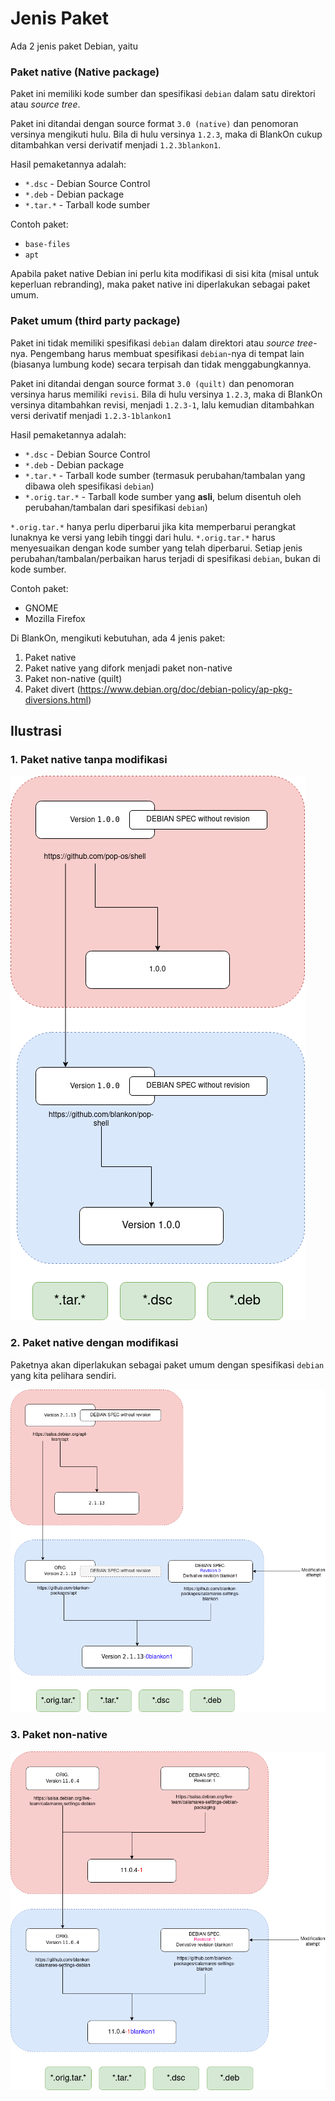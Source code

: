 # Jenis Paket

Ada 2 jenis paket Debian, yaitu

### Paket native (Native package)

Paket ini memiliki kode sumber dan spesifikasi `debian` dalam satu direktori atau  *source tree*.

Paket ini ditandai dengan source format `3.0 (native)` dan penomoran versinya mengikuti hulu. Bila di hulu versinya `1.2.3`, maka di BlankOn cukup ditambahkan versi derivatif menjadi `1.2.3blankon1`.

Hasil pemaketannya adalah:

  - `*.dsc` - Debian Source Control
  - `*.deb` - Debian package
  - `*.tar.*` - Tarball kode sumber

Contoh paket:
- `base-files`
- `apt`

Apabila paket native Debian ini perlu kita modifikasi di sisi kita (misal untuk keperluan rebranding), maka paket native ini diperlakukan sebagai paket umum.

### Paket umum (third party package)

Paket ini tidak memiliki spesifikasi `debian` dalam direktori atau *source tree*-nya. Pengembang harus membuat spesifikasi `debian`-nya di tempat lain (biasanya lumbung kode) secara terpisah dan tidak menggabungkannya.

Paket ini ditandai dengan source format `3.0 (quilt)` dan penomoran versinya harus memiliki `revisi`. Bila di hulu versinya `1.2.3`, maka di BlankOn versinya ditambahkan revisi, menjadi `1.2.3-1`, lalu kemudian ditambahkan versi derivatif menjadi `1.2.3-1blankon1`

Hasil pemaketannya adalah:
  - `*.dsc` - Debian Source Control
  - `*.deb` - Debian package
  - `*.tar.*` - Tarball kode sumber (termasuk perubahan/tambalan yang dibawa oleh spesifikasi `debian`)
  - `*.orig.tar.*` - Tarball kode sumber yang **asli**, belum disentuh oleh perubahan/tambalan dari spesifikasi `debian`)

`*.orig.tar.*` hanya perlu diperbarui jika kita memperbarui perangkat lunaknya ke versi yang lebih tinggi dari hulu. `*.orig.tar.*` harus menyesuaikan dengan kode sumber yang telah diperbarui. Setiap jenis perubahan/tambalan/perbaikan harus terjadi di spesifikasi `debian`, bukan di kode sumber.

Contoh paket:
- GNOME
- Mozilla Firefox

Di BlankOn, mengikuti kebutuhan, ada 4 jenis paket: 
1. Paket native
2. Paket native yang difork menjadi paket non-native
3. Paket non-native (quilt)
4. Paket divert (https://www.debian.org/doc/debian-policy/ap-pkg-diversions.html)

## Ilustrasi

### 1. Paket native tanpa modifikasi

<img src="../../Assets/Images/blankon-packaging-native-without-mod.png"/>

### 2. Paket native dengan modifikasi

Paketnya akan diperlakukan sebagai paket umum dengan spesifikasi `debian` yang kita pelihara sendiri.

<img src="../../Assets/Images/blankon-packaging-native-with-mod.png"/>

### 3. Paket non-native

<img src="../../Assets/Images/blankon-packaging-non-native.png"/>

